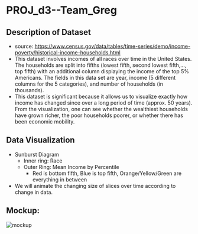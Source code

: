 # PROJ_d3--Team_Greg

## Description of Dataset
* source: https://www.census.gov/data/tables/time-series/demo/income-poverty/historical-income-households.html
* This dataset involves incomes of all races over time in the United States. The households are split into fifths (lowest fifth, second lowest fifth,..., top fifth) with an additional column displaying the income of the top 5% Americans. The fields in this data set are year, income (5 different columns for the 5 categories), and number of households (in thousands). 
* This dataset is significant because it allows us to visualize exactly how income has changed since over a long period of time (approx. 50 years). From the visualization, one can see whether the wealthiest households have grown richer, the poor households poorer, or whether there has been economic mobility. 

## Data Visualization
* Sunburst Diagram
  * Inner ring: Race
  * Outer Ring: Mean Income by Percentile
    * Red is bottom fifth, Blue is top fifth, Orange/Yellow/Green are everything in between
* We will animate the changing size of slices over time according to change in data.

## Mockup:
![mockup](http://image.prntscr.com/image/8dc95373261647b7874b3082a2106773.png "Sunburst Diagram")
